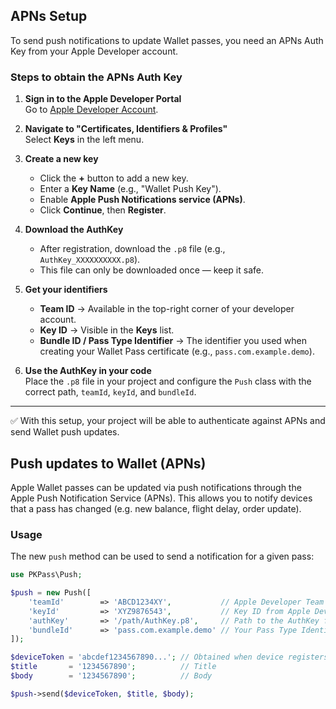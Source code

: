 ## APNs Setup

To send push notifications to update Wallet passes, you need an APNs Auth Key from your Apple Developer account.

### Steps to obtain the APNs Auth Key

1. **Sign in to the Apple Developer Portal**  
   Go to [Apple Developer Account](https://developer.apple.com/account).

2. **Navigate to "Certificates, Identifiers & Profiles"**  
   Select **Keys** in the left menu.

3. **Create a new key**  
   - Click the **+** button to add a new key.  
   - Enter a **Key Name** (e.g., "Wallet Push Key").  
   - Enable **Apple Push Notifications service (APNs)**.  
   - Click **Continue**, then **Register**.

4. **Download the AuthKey**  
   - After registration, download the `.p8` file (e.g., `AuthKey_XXXXXXXXXX.p8`).  
   - This file can only be downloaded once — keep it safe.

5. **Get your identifiers**  
   - **Team ID** → Available in the top-right corner of your developer account.  
   - **Key ID** → Visible in the **Keys** list.  
   - **Bundle ID / Pass Type Identifier** → The identifier you used when creating your Wallet Pass certificate (e.g., `pass.com.example.demo`).  

6. **Use the AuthKey in your code**  
   Place the `.p8` file in your project and configure the `Push` class with the correct path, `teamId`, `keyId`, and `bundleId`.

---

✅ With this setup, your project will be able to authenticate against APNs and send Wallet push updates.

## Push updates to Wallet (APNs)

Apple Wallet passes can be updated via push notifications through the Apple Push Notification Service (APNs).
This allows you to notify devices that a pass has changed (e.g. new balance, flight delay, order update).

### Usage

The new `push` method can be used to send a notification for a given pass:

```php
use PKPass\Push;

$push = new Push([
    'teamId'        => 'ABCD1234XY',           // Apple Developer Team ID
    'keyId'         => 'XYZ9876543',           // Key ID from Apple Developer portal
    'authKey'       => '/path/AuthKey.p8',     // Path to the AuthKey file
    'bundleId'      => 'pass.com.example.demo' // Your Pass Type Identifier
]);

$deviceToken = 'abcdef1234567890...'; // Obtained when device registers
$title       = '1234567890';          // Title
$body        = '1234567890';          // Body

$push->send($deviceToken, $title, $body);
